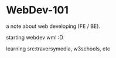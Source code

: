 # WebDev-101
a note about web developing (FE / BE).

starting webdev wml :D

learning src:traversymedia, w3schools, etc
